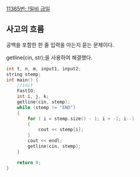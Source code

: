 [11365번: !밀비 급일](https://www.acmicpc.net/problem/11365)

## 사고의 흐름

공백을 포함한 한 줄 입력을 아는지 묻는 문제이다. 

getline(cin, str);을 사용하여 해결했다.

```cpp
int t, n, m, input1, input2;
string stemp;
int main() {
	//init
	FastIO;
	int i, j, k;
	getline(cin, stemp);
	while (stemp != "END")
	{
		for ( i = stemp.size() - 1; i > -1; i--)
		{
			cout << stemp[i];
		}
		cout << endl;
		getline(cin, stemp);
	}

	return 0;
}
```
